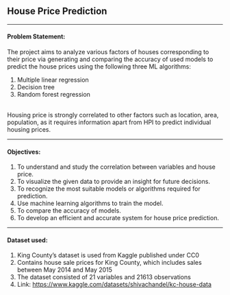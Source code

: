 ## House Price Prediction

<hr>

#### Problem Statement:
The project aims to analyze various factors of houses corresponding to their price via generating and comparing the accuracy of used models to predict the house prices using the following three ML algorithms:
1. Multiple linear regression
2. Decision tree
3. Random forest regression

<br>Housing price is strongly correlated to other factors such as location, area, population, as it requires information apart from HPI to predict individual housing prices.

<hr>

#### Objectives:
1. To understand and study the correlation between variables and house price.
2. To visualize the given data to provide an insight for future decisions.
3. To recognize the most suitable models or algorithms required for prediction.
4. Use machine learning algorithms to train the model.
5. To compare the accuracy of models.
6. To develop an efficient and accurate system for house price prediction.

<hr>

#### Dataset used:
1. King County’s dataset is used from Kaggle  published under CC0
2. Contains house sale prices for King County, which includes sales between May 2014 and May 2015
3. The dataset consisted of 21 variables and 21613 observations
4. Link: https://www.kaggle.com/datasets/shivachandel/kc-house-data